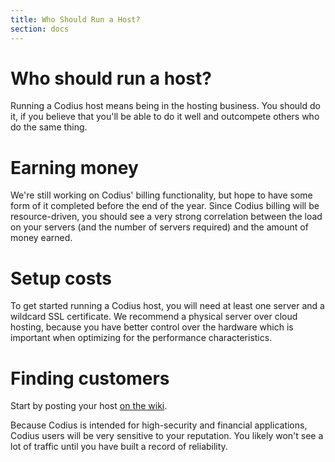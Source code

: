 ```yaml
---
title: Who Should Run a Host?
section: docs
---
```

# Who should run a host?

Running a Codius host means being in the hosting business. You should do it, if you believe that you'll be able to do it well and outcompete others who do the same thing.

# Earning money

We're still working on Codius' billing functionality, but hope to have some form of it completed before the end of the year. Since Codius billing will be resource-driven, you should see a very strong correlation between the load on your servers (and the number of servers required) and the amount of money earned.

# Setup costs

To get started running a Codius host, you will need at least one server and a wildcard SSL certificate. We recommend a physical server over cloud hosting, because you have better control over the hardware which is important when optimizing for the performance characteristics.

# Finding customers

Start by posting your host [on the wiki](https://github.com/codius/codius/wiki/List-of-Codius-hosts).

Because Codius is intended for high-security and financial applications, Codius users will be very sensitive to your reputation. You likely won't see a lot of traffic until you have built a record of reliability.
